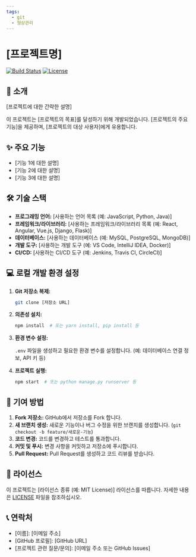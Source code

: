 ```yaml
---
tags:
  - git
  - 형상관리
---
```


# [프로젝트명]

[![Build Status](https://img.shields.io/badge/build-passing-brightgreen)](#)
[![License](https://img.shields.io/badge/license-MIT-blue)](LICENSE)

## 🚀 소개

[프로젝트에 대한 간략한 설명]

이 프로젝트는 [프로젝트의 목표]를 달성하기 위해 개발되었습니다. [프로젝트의 주요 기능]을 제공하며, [프로젝트의 대상 사용자]에게 유용합니다.

## ✨ 주요 기능

*   [기능 1에 대한 설명]
*   [기능 2에 대한 설명]
*   [기능 3에 대한 설명]

## 🛠️ 기술 스택

*   **프로그래밍 언어:** [사용하는 언어 목록 (예: JavaScript, Python, Java)]
*   **프레임워크/라이브러리:** [사용하는 프레임워크/라이브러리 목록 (예: React, Angular, Vue.js, Django, Flask)]
*   **데이터베이스:** [사용하는 데이터베이스 (예: MySQL, PostgreSQL, MongoDB)]
*   **개발 도구:** [사용하는 개발 도구 (예: VS Code, IntelliJ IDEA, Docker)]
*   **CI/CD:** [사용하는 CI/CD 도구 (예: Jenkins, Travis CI, CircleCI)]

## 💻 로컬 개발 환경 설정

1.  **Git 저장소 복제:**

    ```bash
    git clone [저장소 URL]
    ```

2.  **의존성 설치:**

    ```bash
    npm install  # 또는 yarn install, pip install 등
    ```

3.  **환경 변수 설정:**

    `.env` 파일을 생성하고 필요한 환경 변수를 설정합니다. (예: 데이터베이스 연결 정보, API 키 등)

4.  **프로젝트 실행:**

    ```bash
    npm start  # 또는 python manage.py runserver 등
    ```

## 🤝 기여 방법

1.  **Fork 저장소:** GitHub에서 저장소를 Fork 합니다.
2.  **새 브랜치 생성:**  새로운 기능이나 버그 수정을 위한 브랜치를 생성합니다. (`git checkout -b feature/새로운-기능`)
3.  **코드 변경:** 코드를 변경하고 테스트를 통과합니다.
4.  **커밋 및 푸시:** 변경 사항을 커밋하고 저장소에 푸시합니다.
5.  **Pull Request:**  Pull Request를 생성하고 코드 리뷰를 받습니다.

## 📝 라이선스

이 프로젝트는 [라이선스 종류 (예: MIT License)] 라이선스를 따릅니다. 자세한 내용은 [LICENSE](LICENSE) 파일을 참조하십시오.

## 📞 연락처

*   [이름]: [이메일 주소]
*   [GitHub 프로필]: [GitHub URL]
*   [프로젝트 관련 질문/문의]: [이메일 주소 또는 GitHub Issues]